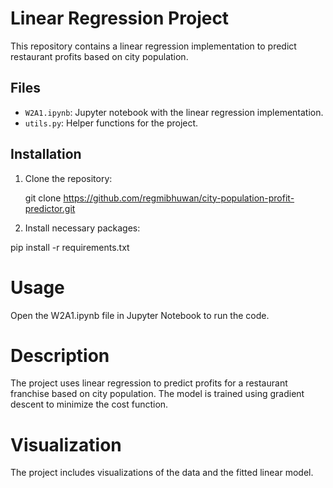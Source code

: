 # Linear Regression Project

This repository contains a linear regression implementation to predict restaurant profits based on city population.

## Files

- `W2A1.ipynb`: Jupyter notebook with the linear regression implementation.
- `utils.py`: Helper functions for the project.

## Installation

1. Clone the repository:

   git clone https://github.com/regmibhuwan/city-population-profit-predictor.git

2. Install necessary packages:

pip install -r requirements.txt

# Usage
Open the W2A1.ipynb file in Jupyter Notebook to run the code.

# Description
The project uses linear regression to predict profits for a restaurant franchise based on city population. The model is trained using gradient descent to minimize the cost function.

# Visualization
The project includes visualizations of the data and the fitted linear model.
